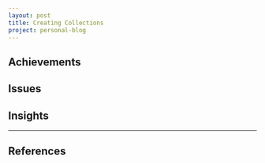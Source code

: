 ```yaml
---
layout: post
title: Creating Collections
project: personal-blog
---
```


## Achievements

## Issues

## Insights

---

## References
